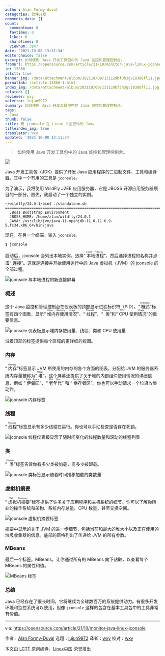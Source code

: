 ```yaml
---
author: Alan Formy-duval
categories: 软件开发
comments_data: []
count:
  commentnum: 0
  favtimes: 0
  likes: 0
  sharetimes: 0
  viewnum: 3947
date: '2021-10-08 13:11:34'
editorchoice: false
excerpt: 如何使用 Java 开发工具包中的 Java 监控和管理控制台。
fromurl: https://opensource.com/article/21/10/monitor-java-linux-jconsole
id: 13860
islctt: true
banner_img: /data/attachment/album/202110/08/131129bf3h3gv18388fl11.jpg
permalink: /article-13860-1.html
index_img: /data/attachment/album/202110/08/131129bf3h3gv18388fl11.jpg.thumb.jpg
related: []
reviewer: wxy
selector: lujun9972
summary: 如何使用 Java 开发工具包中的 Java 监控和管理控制台。
tags:
- Java
thumb: false
title: 用 jconsole 在 Linux 上监控你的 Java
titleindex_img: true
translator: wxy
updated: '2021-10-08 13:11:34'
---
```



> 
> 如何使用 Java 开发工具包中的 Java 监控和管理控制台。
> 
> 
> 


![](/data/attachment/album/202110/08/131129bf3h3gv18388fl11.jpg)


Java 开发工具包（JDK）提供了开发 Java 应用程序的二进制文件、工具和编译器。其中一个有用的工具是 `jconsole`。


为了演示，我将使用 WildFly J2EE 应用服务器，它是 JBOSS 开源应用服务器项目的一部分。首先，我启动了一个独立的实例。



```
~/wildfly/24.0.1/bin$ ./standalone.sh
=========================================================================
  JBoss Bootstrap Environment
  JBOSS_HOME: /home/alan/wildfly/24.0.1
  JAVA: /usr/lib/jvm/java-11-openjdk-11.0.11.0.9-5.fc34.x86_64/bin/java

```

现在，在另一个终端，输入 `jconsole`。



```
$ jconsole

```

启动后，jconsole 会列出本地实例。选择“<ruby> 本地进程 <rt>  Local Process </rt></ruby>”，然后选择进程的名称并点击“<ruby> 连接 <rt>  Connect </rt></ruby>”。这就是连接并开始使用运行中的 Java 虚拟机（JVM）的 jconsole 的全部过程。


![jconsole 与本地进程的新连接屏幕](/data/attachment/album/202110/08/131136m8wqj69qkwk90rzj.png "new connection")


### 概述


这个 Java 监控和管理控制台在仪表板的顶部显示进程标识符（PID）。“<ruby> 概述 <rt>  Overview </rt></ruby>”标签有四个图表，显示“<ruby> 堆内存使用情况 <rt>  Heap Memory Usage </rt></ruby>”、“<ruby> 线程 <rt>  Threads </rt></ruby>”、“<ruby> 类 <rt>  Classes </rt></ruby>”和“<ruby> CPU 使用情况 <rt>  CPU Usage </rt></ruby>”的重要信息。


![jconsole 仪表板显示堆内存使用量、线程、类和 CPU 使用量](/data/attachment/album/202110/08/131137qk2lkqddkvdlv8r8.png "tab overview")


沿着顶部的标签提供每个区域的更详细的视图。


### 内存


“<ruby> 内存 <rt>  Memory </rt></ruby>”标签显示 JVM 所使用的内存的各个方面的图表。分配给 JVM 的服务器系统内存量被称为“<ruby> 堆 <rt>  Heap </rt></ruby>”。这个屏幕还提供了关于堆的内部组件使用情况的详细信息，例如 “<ruby> 伊甸园 <rt>  Eden Space </rt></ruby>”、“<ruby> 老年代 <rt>  Old Gen </rt></ruby>” 和 “<ruby> 幸存者区 <rt>  Survivor Space </rt></ruby>”。你也可以手动请求一个垃圾收集动作。


![jconsole 内存标签](/data/attachment/album/202110/08/131137tzd4ynzxg39xgggn.png "memory tab")


### 线程


“<ruby> 线程 <rt>  Threads </rt></ruby>”标签显示有多少线程在运行。你也可以手动检查是否存在死锁。


![jconsole 线程仪表板显示了随时间变化的线程数量和滚动的线程列表](/data/attachment/album/202110/08/131137mw40o0jozz4meomo.png "threads tab")


### 类


“<ruby> 类 <rt>  Classes </rt></ruby>”标签告诉你有多少类被加载，有多少被卸载。


![jconsole 类标签显示随着时间推移加载的类数量](/data/attachment/album/202110/08/131138i00nh2mbuyaghuze.png "classes tab")


### 虚拟机摘要


“<ruby> 虚拟机摘要 <rt>  VM Summary </rt></ruby>”标签提供了许多关于应用程序和主机系统的细节。你可以了解你所处的操作系统和架构、系统内存总量、CPU 数量，甚至交换空间。


![jconsole 虚拟机摘要标签](/data/attachment/album/202110/08/131138q3slr1secu5slbjt.png "VMsummary tab ")


摘要中显示的关于 JVM 的进一步细节，包括当前和最大的堆大小以及正在使用的垃圾收集器的信息。底部的窗格列出了传递给 JVM 的所有参数。


### MBeans


最后一个标签，MBeans，让你通过所有的 MBeans 向下钻取，以查看每个 MBeans 的属性和值。


![MBeans 标签](/data/attachment/album/202110/08/131138qwtfriqlutiitn5u.png "MBeans tab")


### 总结


Java 已经存在了很长时间，它将继续为全球数百万的系统提供动力。有很多开发环境和监控系统可以使用，但像 `jconsole` 这样的包含在基本工具包中的工具非常有价值。




---


via: <https://opensource.com/article/21/10/monitor-java-linux-jconsole>


作者：[Alan Formy-Duval](https://opensource.com/users/alanfdoss) 选题：[lujun9972](https://github.com/lujun9972) 译者：[wxy](https://github.com/wxy) 校对：[wxy](https://github.com/wxy)


本文由 [LCTT](https://github.com/LCTT/TranslateProject) 原创编译，[Linux中国](https://linux.cn/) 荣誉推出